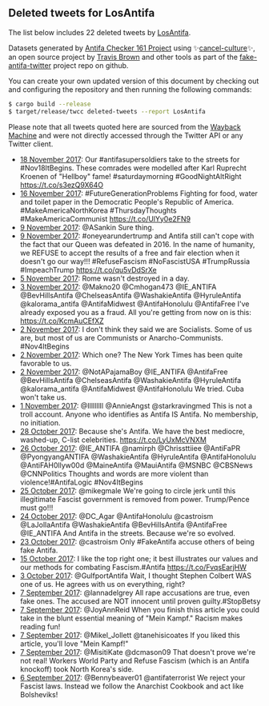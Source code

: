 ## Deleted tweets for LosAntifa

The list below includes 22 deleted tweets by
[LosAntifa](https://twitter.com/LosAntifa).



Datasets generated by [Antifa Checker 161 Project](https://twitter.com/antifacheck161) using ✨[cancel-culture](https://github.com/travisbrown/cancel-culture)✨, an open source project by 
[Travis Brown](https://twitter.com/travisbrown) and other tools as part of the 
[fake-antifa-twitter](https://github.com/antifacheck161/fake-antifa-twitter) project repo on github.

You can create your own updated version of this document by checking out and configuring the
repository and then running the following commands:

```bash
$ cargo build --release
$ target/release/twcc deleted-tweets --report LosAntifa
```

Please note that all tweets quoted here are sourced from the
[Wayback Machine](https://web.archive.org) and were not directly accessed through the Twitter API or
any Twitter client.

* [18 November 2017](https://web.archive.org/web/20171118194512/https://twitter.com/LosAntifa/status/931971572209815552): Our #antifasupersoldiers take to the streets for #Nov18ItBegins. These comrades were modelled after Karl Ruprecht Kroenen of "Hellboy" fame!  #saturdaymorning #GoodNightAltRight https://t.co/s3ezQ9X64O <!--931971572209815552-->
* [16 November 2017](https://web.archive.org/web/20171116205914/https://twitter.com/LosAntifa/status/931265427572867072): #FutureGenerationProblems Fighting for food, water and toilet paper in the Democratic People's Republic of America. #MakeAmericaNorthKorea #ThursdayThoughts #MakeAmericaCommunist https://t.co/UlYy0e2FN9 <!--931265427572867072-->
* [ 9 November 2017](https://web.archive.org/web/20171109224423/https://twitter.com/LosAntifa/status/928755174356672512): @ASankin Sure thing. <!--928755174356672512-->
* [ 9 November 2017](https://web.archive.org/web/20171109062943/https://twitter.com/LosAntifa/status/928509891450257408): #oneyearundertrump and Antifa still can't cope with the fact that our Queen was defeated in 2016.  In the name of humanity, we REFUSE to accept the results of a free and fair election when it doesn't go our way!!! #RefuseFascism #NoFascistUSA #TrumpRussia #ImpeachTrump https://t.co/qu5vDdSrXe <!--928509891450257408-->
* [ 5 November 2017](https://web.archive.org/web/20171105070525/https://twitter.com/LosAntifa/status/927069302330597377): Rome wasn't destroyed in a day. <!--927069302330597377-->
* [ 3 November 2017](https://web.archive.org/web/20171103055129/https://twitter.com/LosAntifa/status/926325942531665921): @Makno20 @Cmhogan473 @IE_ANTIFA @BevHillsAntifa @ChelseasAntifa @WashakieAntifa @HyruleAntifa @kalorama_antifa @AntifaMidwest @AntifaHonolulu @AntifaFree I've already exposed you as a fraud. All you're getting from now on is this: https://t.co/KcmAuCEfXZ <!--926325942531665921-->
* [ 2 November 2017](https://web.archive.org/web/20171105070525/https://twitter.com/LosAntifa/status/927069302330597377): I don't think they said we are Socialists. Some of us are, but most of us are Communists or Anarcho-Communists. #Nov4ItBegins <!--926156995580669952-->
* [ 2 November 2017](https://web.archive.org/web/20171105070525/https://twitter.com/LosAntifa/status/927069302330597377): Which one? The New York Times has been quite favorable to us. <!--925966403030597633-->
* [ 2 November 2017](https://web.archive.org/web/20171102055232/https://twitter.com/LosAntifa/status/925963818923995136): @NotAPajamaBoy @IE_ANTIFA @AntifaFree @BevHillsAntifa @ChelseasAntifa @WashakieAntifa @HyruleAntifa @kalorama_antifa @AntifaMidwest @AntifaHonolulu We tried. Cuba won't take us. <!--925963818923995136-->
* [ 1 November 2017](https://web.archive.org/web/20171101233256/https://twitter.com/LosAntifa/status/925868289426726912): @IlllIllIl @AnnieAngst @starkravingmed This is not a troll account. Anyone who identifies as Antifa IS Antifa. No membership, no initiation. <!--925868289426726912-->
* [28 October 2017](https://web.archive.org/web/20171028002358/https://twitter.com/LosAntifa/status/924069193061883904): Because she's Antifa. We have the best mediocre, washed-up, C-list celebrities. https://t.co/LyUxMcVNXM <!--924069193061883904-->
* [26 October 2017](https://web.archive.org/web/20171026052818/https://twitter.com/LosAntifa/status/923421005329997824): @IE_ANTIFA @namirph @Chrissttiiee @AntiFaPR @PyongyangANTIFA @WashakieAntifa @HyruleAntifa @AntifaHonolulu @AntiFAH0llyw00d @MaineAntifa @MauiAntifa @MSNBC @CBSNews @CNNPolitics Thoughts and words are more violent than violence!#AntifaLogic #Nov4ItBegins <!--923421005329997824-->
* [25 October 2017](https://web.archive.org/web/20171025002448/https://twitter.com/LosAntifa/status/922982239213797376): @mikegmale We're going to circle jerk until this illegitimate Fascist government is removed from power. Trump/Pence must go!!! <!--922982239213797376-->
* [24 October 2017](https://web.archive.org/web/20171024061711/https://twitter.com/LosAntifa/status/922708531492605952): @DC_Agar @AntifaHonolulu @castroism @LaJollaAntifa @WashakieAntifa @BevHillsAntifa @AntifaFree @IE_ANTIFA And Antifa in the streets. Because we're so evolved. <!--922708531492605952-->
* [23 October 2017](https://web.archive.org/web/20171023210033/https://twitter.com/LosAntifa/status/922568450144313344): @castroism Only #FakeAntifa accuse others of being fake Antifa. <!--922568450144313344-->
* [15 October 2017](https://web.archive.org/web/20171015181915/https://twitter.com/LosAntifa/status/919628754732720128): I like the top right one; it best illustrates our values and our methods for combating Fascism.#Antifa https://t.co/FvqsEarjHW <!--919628754732720128-->
* [ 3 October 2017](https://web.archive.org/web/20171003071433/https://twitter.com/LosAntifa/status/915112823126192128): @GulfportAntifa Wait, I thought Stephen Colbert WAS one of us. He agrees with us on everything, right? <!--915112823126192128-->
* [ 7 September 2017](https://web.archive.org/web/20170907223653/https://twitter.com/LosAntifa/status/905922851391328257): @lannadelgrey All rape accusations are true, even fake ones. The accused are NOT innocent until proven guilty.#StopBetsy <!--905922851391328257-->
* [ 7 September 2017](https://web.archive.org/web/20170907201812/https://twitter.com/LosAntifa/status/905887950570897408): @JoyAnnReid When you finish thiss article you could take in the blunt essential meaning of "Mein Kampf." Racism makes reading fun! <!--905887950570897408-->
* [ 7 September 2017](https://web.archive.org/web/20170907201032/https://twitter.com/LosAntifa/status/905886021199548417): @Mikel_Jollett @tanehisicoates If you liked this article, you'll love "Mein Kampf!" <!--905886021199548417-->
* [ 7 September 2017](https://web.archive.org/web/20170907063136/https://twitter.com/LosAntifa/status/905679929894776832): @MisitiKate @dcmason09 That doesn't prove we're not real! Workers World Party and Refuse Fascism (which is an Antifa knockoff) took North Korea's side. <!--905679929894776832-->
* [ 6 September 2017](https://web.archive.org/web/20170906051734/https://twitter.com/LosAntifa/status/905298910905851905): @Bennybeaver01 @antifaterrorist We reject your Fascist laws. Instead we follow the Anarchist Cookbook and act like Bolsheviks! <!--905298910905851905-->

